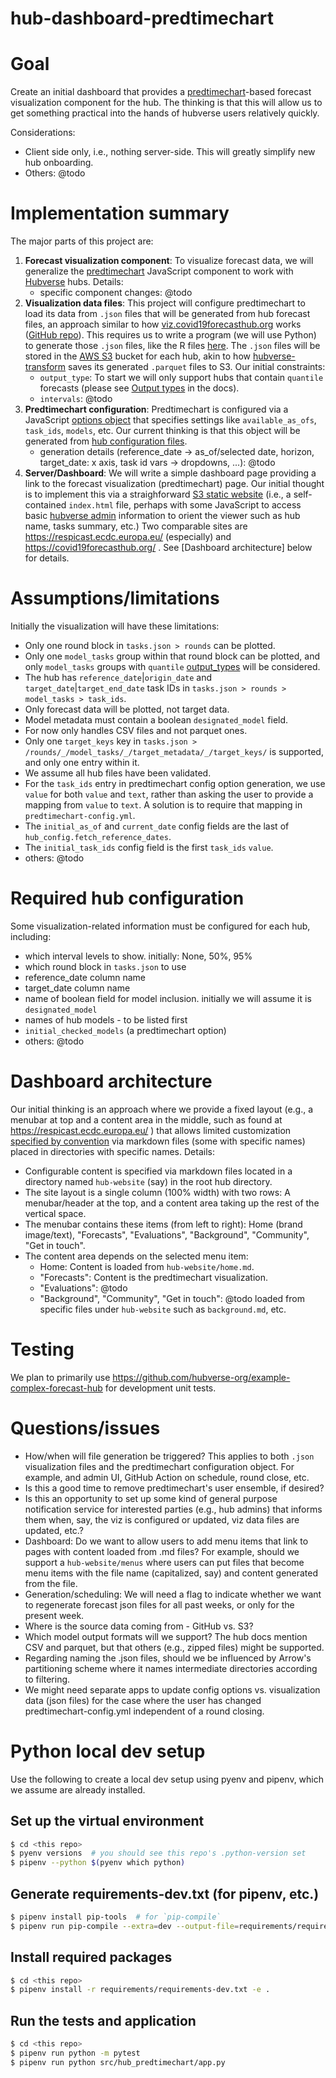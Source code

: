 # hub-dashboard-predtimechart

# Goal

Create an initial dashboard that provides a [predtimechart](https://github.com/reichlab/predtimechart)-based forecast visualization component for the hub. The thinking is that this will allow us to get something practical into the hands of hubverse users relatively quickly.

Considerations:

- Client side only, i.e., nothing server-side. This will greatly simplify new hub onboarding.
- Others: @todo

# Implementation summary

The major parts of this project are:

1. **Forecast visualization component**: To visualize forecast data, we will generalize the [predtimechart](https://github.com/reichlab/predtimechart) JavaScript component to work with [Hubverse](https://github.com/hubverse-org) hubs. Details:
    - specific component changes: @todo
2. **Visualization data files**: This project will configure predtimechart to load its data from `.json` files that will be generated from hub forecast files, an approach similar to how [viz.covid19forecasthub.org](https://viz.covid19forecasthub.org) works ([GitHub repo](https://github.com/reichlab/Covid-19-Hub-Vizualization)). This requires us to write a program (we will use Python) to generate those `.json` files, like the R files [here](https://github.com/reichlab/Covid-19-Hub-Vizualization/tree/master/preprocess_data). The `.json` files will be stored in the [AWS S3](https://aws.amazon.com/s3/) bucket for each hub, akin to how [hubverse-transform](https://github.com/hubverse-org/hubverse-transform) saves its generated `.parquet` files to S3. Our initial constraints:
    - `output_type`: To start we will only support hubs that contain `quantile` forecasts (please see [Output types](https://hubverse.io/en/latest/user-guide/tasks.html#output-types) in the docs).
    - `intervals`: @todo
3. **Predtimechart configuration**: Predtimechart is configured via a JavaScript [options object](https://github.com/reichlab/predtimechart?tab=readme-ov-file#options-object) that specifies settings like `available_as_ofs`, `task_ids`, `models`, etc. Our current thinking is that this object will be generated from [hub configuration files](https://hubverse.io/en/latest/user-guide/hub-config.html).
    - generation details (reference_date -> as_of/selected date, horizon, target_date: x axis, task id vars -> dropdowns, ...): @todo
4. **Server/Dashboard**: We will write a simple dashboard page providing a link to the forecast visualization (predtimechart) page. Our initial thought is to implement this via a straighforward [S3 static website](https://docs.aws.amazon.com/AmazonS3/latest/userguide/WebsiteHosting.html) (i.e., a self-contained `index.html` file, perhaps with some JavaScript to access basic [hubverse admin](https://hubverse.io/en/latest/quickstart-hub-admin/intro.html) information to orient the viewer such as hub name, tasks summary, etc.) Two comparable sites are https://respicast.ecdc.europa.eu/ (especially) and https://covid19forecasthub.org/ . See [Dashboard architecture] below for details.

# Assumptions/limitations

Initially the visualization will have these limitations:

- Only one round block in `tasks.json > rounds` can be plotted.
- Only one `model_tasks` group within that round block can be plotted, and only `model_tasks` groups with `quantile` [output_types](https://hubverse.io/en/latest/user-guide/model-output.html#formats-of-model-output) will be considered.
- The hub has `reference_date`|`origin_date` and `target_date`|`target_end_date` task IDs in `tasks.json > rounds > model_tasks > task_ids`.
- Only forecast data will be plotted, not target data.
- Model metadata must contain a boolean `designated_model` field.
- For now only handles CSV files and not parquet ones.
- Only one `target_keys` key in `tasks.json > /rounds/_/model_tasks/_/target_metadata/_/target_keys/` is supported, and only one entry within it.
- We assume all hub files have been validated.
- For the `task_ids` entry in predtimechart config option generation, we use `value` for both `value` and `text`, rather than asking the user to provide a mapping from `value` to `text`. A solution is to require that mapping in `predtimechart-config.yml`.
- The `initial_as_of` and `current_date` config fields are the last of `hub_config.fetch_reference_dates`.
- The `initial_task_ids` config field is the first `task_ids` `value`.
- others: @todo

# Required hub configuration

Some visualization-related information must be configured for each hub, including:

- which interval levels to show. initially: None, 50%, 95%
- which round block in `tasks.json` to use
- reference_date column name
- target_date column name
- name of boolean field for model inclusion. initially we will assume it is `designated_model`
- names of hub models - to be listed first
- `initial_checked_models` (a predtimechart option)
- others: @todo

# Dashboard architecture

Our initial thinking is an approach where we provide a fixed layout (e.g., a menubar at top and a content area in the middle, such as found at https://respicast.ecdc.europa.eu/ ) that allows limited customization [specified by convention](https://en.wikipedia.org/wiki/Convention_over_configuration) via markdown files (some with specific names) placed in directories with specific names. Details:

- Configurable content is specified via markdown files located in a directory named `hub-website` (say) in the root hub directory.
- The site layout is a single column (100% width) with two rows: A menubar/header at the top, and a content area taking up the rest of the vertical space.
- The menubar contains these items (from left to right): Home (brand image/text), "Forecasts", "Evaluations", "Background", "Community", "Get in touch".
- The content area depends on the selected menu item:
    - Home: Content is loaded from `hub-website/home.md`.
    - "Forecasts": Content is the predtimechart visualization.
    - "Evaluations": @todo
    - "Background", "Community", "Get in touch": @todo loaded from specific files under `hub-website` such as `background.md`, etc.

# Testing

We plan to primarily use https://github.com/hubverse-org/example-complex-forecast-hub for development unit tests.

# Questions/issues

- How/when will file generation be triggered? This applies to both `.json` visualization files and the predtimechart configuration object. For example, and admin UI, GitHub Action on schedule, round close, etc.
- Is this a good time to remove predtimechart's user ensemble, if desired?
- Is this an opportunity to set up some kind of general purpose notification service for interested parties (e.g., hub admins) that informs them when, say, the viz is configured or updated, viz data files are updated, etc.?
- Dashboard: Do we want to allow users to add menu items that link to pages with content loaded from .md files? For example, should we support a `hub-website/menus` where users can put files that become menu items with the file name (capitalized, say) and content generated from the file.
- Generation/scheduling: We will need a flag to indicate whether we want to regenerate forecast json files for all past weeks, or only for the present week.
- Where is the source data coming from - GitHub vs. S3?
- Which model output formats will we support? The hub docs mention CSV and parquet, but that others (e.g., zipped files) might be supported.
- Regarding naming the .json files, should we be influenced by Arrow's partitioning scheme where it names intermediate directories according to filtering.
- We might need separate apps to update config options vs. visualization data (json files) for the case where the user has changed predtimechart-config.yml independent of a round closing. 

# Python local dev setup

Use the following to create a local dev setup using pyenv and pipenv, which we assume are already installed.

## Set up the virtual environment

```bash
$ cd <this repo>
$ pyenv versions  # you should see this repo's .python-version set
$ pipenv --python $(pyenv which python)
```

## Generate requirements-dev.txt (for pipenv, etc.)

```bash
$ pipenv install pip-tools  # for `pip-compile`
$ pipenv run pip-compile --extra=dev --output-file=requirements/requirements-dev.txt pyproject.toml
```

## Install required packages

```bash
$ cd <this repo>
$ pipenv install -r requirements/requirements-dev.txt -e .
```

## Run the tests and application

```bash
$ cd <this repo>
$ pipenv run python -m pytest
$ pipenv run python src/hub_predtimechart/app.py
```
